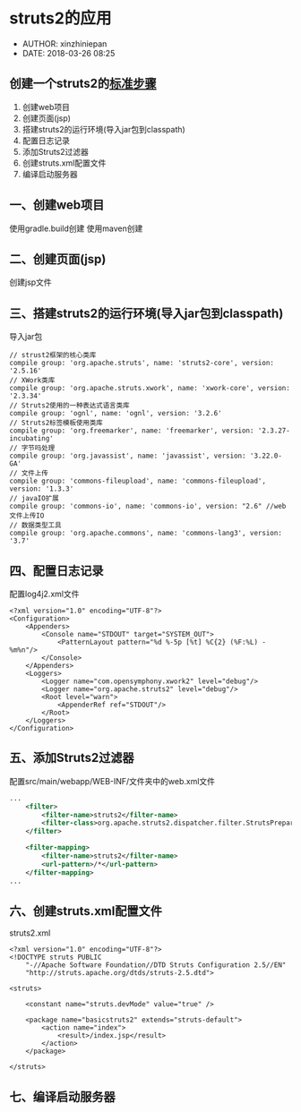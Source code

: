 #  struts2的应用
 - AUTHOR: xinzhiniepan
 - DATE: 2018-03-26 08:25

## 创建一个struts2的[标准步骤](https://struts.apache.org/getting-started/how-to-create-a-struts2-web-application.html)
1. 创建web项目
2. 创建页面(jsp)
3. 搭建struts2的运行环境(导入jar包到classpath)
4. 配置日志记录
5. 添加Struts2过滤器
6. 创建struts.xml配置文件
7. 编译启动服务器

## 一、创建web项目
使用gradle.build创建
使用maven创建

## 二、创建页面(jsp)
创建jsp文件

## 三、搭建struts2的运行环境(导入jar包到classpath)
导入jar包
```
// strust2框架的核心类库
compile group: 'org.apache.struts', name: 'struts2-core', version: '2.5.16'
// XWork类库
compile group: 'org.apache.struts.xwork', name: 'xwork-core', version: '2.3.34'
// Struts2使用的一种表达式语言类库
compile group: 'ognl', name: 'ognl', version: '3.2.6'
// Struts2标签模板使用类库
compile group: 'org.freemarker', name: 'freemarker', version: '2.3.27-incubating'
// 字节吗处理
compile group: 'org.javassist', name: 'javassist', version: '3.22.0-GA'
// 文件上传
compile group: 'commons-fileupload', name: 'commons-fileupload', version: '1.3.3'
// javaIO扩展
compile group: 'commons-io', name: 'commons-io', version: "2.6" //web文件上传IO
// 数据类型工具
compile group: 'org.apache.commons', name: 'commons-lang3', version: '3.7'

```

## 四、配置日志记录
配置log4j2.xml文件
```
<?xml version="1.0" encoding="UTF-8"?>
<Configuration>
    <Appenders>
        <Console name="STDOUT" target="SYSTEM_OUT">
            <PatternLayout pattern="%d %-5p [%t] %C{2} (%F:%L) - %m%n"/>
        </Console>
    </Appenders>
    <Loggers>
        <Logger name="com.opensymphony.xwork2" level="debug"/>
        <Logger name="org.apache.struts2" level="debug"/>
        <Root level="warn">
            <AppenderRef ref="STDOUT"/>
        </Root>
    </Loggers>
</Configuration>
```

## 五、添加Struts2过滤器
配置src/main/webapp/WEB-INF/文件夹中的web.xml文件
```xml
...
	<filter>
		<filter-name>struts2</filter-name>
		<filter-class>org.apache.struts2.dispatcher.filter.StrutsPrepareAndExecuteFilter</filter-class>
	</filter>

	<filter-mapping>
		<filter-name>struts2</filter-name>
		<url-pattern>/*</url-pattern>
	</filter-mapping>
...
```

## 六、创建struts.xml配置文件
struts2.xml
```
<?xml version="1.0" encoding="UTF-8"?>
<!DOCTYPE struts PUBLIC
    "-//Apache Software Foundation//DTD Struts Configuration 2.5//EN"
    "http://struts.apache.org/dtds/struts-2.5.dtd">

<struts>

    <constant name="struts.devMode" value="true" />

    <package name="basicstruts2" extends="struts-default">
        <action name="index">
            <result>/index.jsp</result>
        </action>
    </package>

</struts>
```

## 七、编译启动服务器
